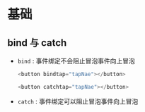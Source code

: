 # 基础

## bind 与 catch

- `bind` : 事件绑定不会阻止冒泡事件向上冒泡

    ```js
    <button bindtap="tapNae"></button>

    ```

    ```js
    <button catchtap="tapNae"></button>

    ```

- `catch` : 事件绑定可以阻止冒泡事件向上冒泡
